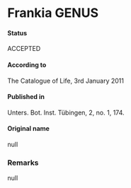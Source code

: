 Frankia GENUS
=======

#### Status
ACCEPTED

#### According to
The Catalogue of Life, 3rd January 2011

#### Published in
Unters. Bot. Inst. Tübingen, 2, no. 1, 174.

#### Original name
null

### Remarks
null